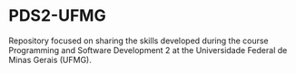# PDS2-UFMG
Repository focused on sharing the skills developed during the course Programming and Software Development 2 at the Universidade Federal de Minas Gerais (UFMG).
